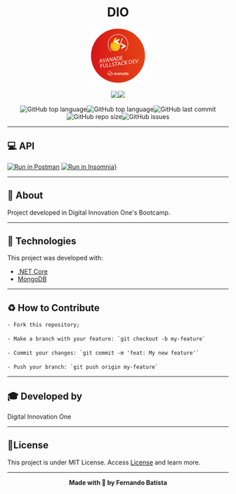 <h1 align="center">DIO</h1>
<p align="center">
<img src="./.github/avanade.png" width="25%" height="25%"/>
</p>


<div align="center">
<img src="https://img.shields.io/badge/DIO-FULLSTACK-ff3232?style=for-the-badge&logo=appveyor"/><img src="https://img.shields.io/badge/LICENSE-MIT-ff3232?style=for-the-badge&logo=appveyor" />

![GitHub top language](https://img.shields.io/github/languages/count/Nandosbx/api-mongodb-dotnet?color=ff3232&&style=for-the-badge&logo=appveyor)![GitHub top language](https://img.shields.io/github/languages/top/Nandosbx/api-mongodb-dotnet?color=ff3232&&style=for-the-badge&logo=appveyor)![GitHub last commit](https://img.shields.io/github/last-commit/Nandosbx/api-mongodb-dotnet?color=ff3232&&style=for-the-badge&logo=appveyor)![GitHub repo size](https://img.shields.io/github/repo-size/Nandosbx/api-mongodb-dotnet?color=ff3232&&style=for-the-badge&logo=appveyor)![GitHub issues](https://img.shields.io/github/issues/Nandosbx/api-mongodb-dotnet?color=ff3232&&style=for-the-badge&logo=appveyor)
</div>


------------

<h2>💻  API</h2>
<div align="">

[![Run in Postman](https://run.pstmn.io/button.svg)](https://app.getpostman.com/run-collection/43e13c6346173b7ae77c)
[![Run in Insomnia}](https://insomnia.rest/images/run.svg)](https://insomnia.rest/run/?label=api-mongodb-dotnet&uri=https%3A%2F%2Fgithub.com%2FNandosbx%2Fapi-mongodb-dotnet%2Fblob%2Fmaster%2Fapi-mongodb-dotnet.insomnia_collection.json)
</div>



------------

<h2>📖 About</h2>

Project developed in Digital Innovation One's Bootcamp.

------------

<h2>🚀 Technologies</h2>

This project was developed with:
- [.NET Core](https://dotnet.microsoft.com/download ".NET")
- [MongoDB](https://www.mongodb.com/ "MongoDB")



------------


<h2>♻️ How to Contribute</h2>

```
- Fork this repository;

- Make a branch with your feature: `git checkout -b my-feature`

- Commit your changes: `git commit -m 'feat: My new feature'`

- Push your branch: `git push origin my-feature`
```
------------

<h2>🎓 Developed by</h2>

Digital Innovation One 

------------


<h2>📃License</h2>

This project is under MIT License. Access <a href="https://github.com/Nandosbx/api-mongodb-dotnet/blob/master/LICENSE.md">License</a> and learn more.

------------


<footer align="center">
 <strong align="center">Made with 💜 by Fernando Batista</strong>
</footer>
